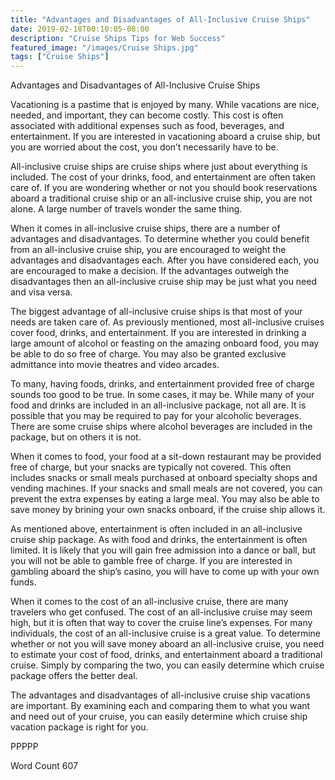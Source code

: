 ```yaml
---
title: "Advantages and Disadvantages of All-Inclusive Cruise Ships"
date: 2019-02-18T00:10:05-08:00
description: "Cruise Ships Tips for Web Success"
featured_image: "/images/Cruise Ships.jpg"
tags: ["Cruise Ships"]
---
```


Advantages and Disadvantages of All-Inclusive Cruise Ships

Vacationing is a pastime that is enjoyed by many.  While vacations are nice, needed, and important, they can become costly. This cost is often associated with additional expenses such as food, beverages, and entertainment.  If you are interested in vacationing aboard a cruise ship, but you are worried about the cost, you don’t necessarily have to be.   

All-inclusive cruise ships are cruise ships where just about everything is included.  The cost of your drinks, food, and entertainment are often taken care of.  If you are wondering whether or not you should book reservations aboard a traditional cruise ship or an all-inclusive cruise ship, you are not alone.  A large number of travels wonder the same thing.

When it comes in all-inclusive cruise ships, there are a number of advantages and disadvantages. To determine whether you could benefit from an all-inclusive cruise ship, you are encouraged to weight the advantages and disadvantages each.  After you have considered each, you are encouraged to make a decision.  If the advantages outweigh the disadvantages then an all-inclusive cruise ship may be just what you need and visa versa.  

The biggest advantage of all-inclusive cruise ships is that most of your needs are taken care of.  As previously mentioned, most all-inclusive cruises cover food, drinks, and entertainment.  If you are interested in drinking a large amount of alcohol or feasting on the amazing onboard food, you may be able to do so free of charge. You may also be granted exclusive admittance into movie theatres and video arcades.  

To many, having foods, drinks, and entertainment provided free of charge sounds too good to be true.  In some cases, it may be.  While many of your food and drinks are included in an all-inclusive package, not all are.  It is possible that you may be required to pay for your alcoholic beverages. There are some cruise ships where alcohol beverages are included in the package, but on others it is not.

When it comes to food, your food at a sit-down restaurant may be provided free of charge, but your snacks are typically not covered. This often includes snacks or small meals purchased at onboard specialty shops and vending machines.  If your snacks and small meals are not covered, you can prevent the extra expenses by eating a large meal.  You may also be able to save money by brining your own snacks onboard, if the cruise ship allows it. 

As mentioned above, entertainment is often included in an all-inclusive cruise ship package.  As with food and drinks, the entertainment is often limited.  It is likely that you will gain free admission into a dance or ball, but you will not be able to gamble free of charge.  If you are interested in gambling aboard the ship’s casino, you will have to come up with your own funds.

When it comes to the cost of an all-inclusive cruise, there are many travelers who get confused.  The cost of an all-inclusive cruise may seem high, but it is often that way to cover the cruise line’s expenses.  For many individuals, the cost of an all-inclusive cruise is a great value.  To determine whether or not you will save money aboard an all-inclusive cruise, you need to estimate your cost of food, drinks, and entertainment aboard a traditional cruise.  Simply by comparing the two, you can easily determine which cruise package offers the better deal.

The advantages and disadvantages of all-inclusive cruise ship vacations are important.  By examining each and comparing them to what you want and need out of your cruise, you can easily determine which cruise ship vacation package is right for you. 

PPPPP

Word Count 607

